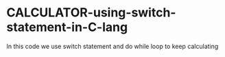 # CALCULATOR-using-switch-statement-in-C-lang

In this code we use switch statement and do while loop to keep calculating
